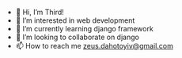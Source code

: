 - 👋 Hi, I’m Third!
- 👀 I’m interested in web development
- 🌱 I’m currently learning django framework
- 💞️ I’m looking to collaborate on django
- 📫 How to reach me zeus.dahotoyiv@gmail.com

<!---
DAHOTOYIII/DAHOTOYIII is a ✨ special ✨ repository because its `README.md` (this file) appears on your GitHub profile.
You can click the Preview link to take a look at your changes.
--->
